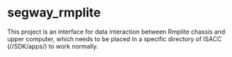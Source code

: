 # segway_rmplite
This project is an interface for data interaction between Rmplite chassis and upper computer, which needs to be placed in a specific directory of ISACC (//SDK/apps/) to work normally.
